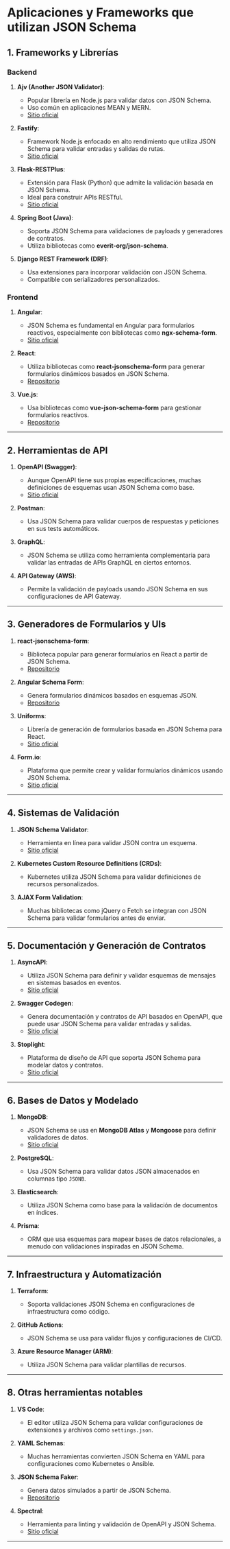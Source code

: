 # Aplicaciones y Frameworks que utilizan JSON Schema

## **1. Frameworks y Librerías**

### **Backend**
1. **Ajv (Another JSON Validator)**:
   - Popular librería en Node.js para validar datos con JSON Schema.
   - Uso común en aplicaciones MEAN y MERN.
   - [Sitio oficial](https://ajv.js.org/)

2. **Fastify**:
   - Framework Node.js enfocado en alto rendimiento que utiliza JSON Schema para validar entradas y salidas de rutas.
   - [Sitio oficial](https://www.fastify.io/)

3. **Flask-RESTPlus**:
   - Extensión para Flask (Python) que admite la validación basada en JSON Schema.
   - Ideal para construir APIs RESTful.
   - [Sitio oficial](https://flask-restx.readthedocs.io/)

4. **Spring Boot (Java)**:
   - Soporta JSON Schema para validaciones de payloads y generadores de contratos.
   - Utiliza bibliotecas como **everit-org/json-schema**.

5. **Django REST Framework (DRF)**:
   - Usa extensiones para incorporar validación con JSON Schema.
   - Compatible con serializadores personalizados.

### **Frontend**
1. **Angular**:
   - JSON Schema es fundamental en Angular para formularios reactivos, especialmente con bibliotecas como **ngx-schema-form**.
   - [Sitio oficial](https://github.com/ngx-formly/ngx-formly)

2. **React**:
   - Utiliza bibliotecas como **react-jsonschema-form** para generar formularios dinámicos basados en JSON Schema.
   - [Repositorio](https://github.com/rjsf-team/react-jsonschema-form)

3. **Vue.js**:
   - Usa bibliotecas como **vue-json-schema-form** para gestionar formularios reactivos.
   - [Repositorio](https://github.com/formschema/native)

---

## **2. Herramientas de API**
1. **OpenAPI (Swagger)**:
   - Aunque OpenAPI tiene sus propias especificaciones, muchas definiciones de esquemas usan JSON Schema como base.
   - [Sitio oficial](https://swagger.io/)

2. **Postman**:
   - Usa JSON Schema para validar cuerpos de respuestas y peticiones en sus tests automáticos.

3. **GraphQL**:
   - JSON Schema se utiliza como herramienta complementaria para validar las entradas de APIs GraphQL en ciertos entornos.

4. **API Gateway (AWS)**:
   - Permite la validación de payloads usando JSON Schema en sus configuraciones de API Gateway.

---

## **3. Generadores de Formularios y UIs**
1. **react-jsonschema-form**:
   - Biblioteca popular para generar formularios en React a partir de JSON Schema.
   - [Repositorio](https://github.com/rjsf-team/react-jsonschema-form)

2. **Angular Schema Form**:
   - Genera formularios dinámicos basados en esquemas JSON.
   - [Repositorio](https://github.com/json-schema-form/angular-schema-form)

3. **Uniforms**:
   - Librería de generación de formularios basada en JSON Schema para React.
   - [Sitio oficial](https://uniforms.tools/)

4. **Form.io**:
   - Plataforma que permite crear y validar formularios dinámicos usando JSON Schema.
   - [Sitio oficial](https://form.io/)

---

## **4. Sistemas de Validación**
1. **JSON Schema Validator**:
   - Herramienta en línea para validar JSON contra un esquema.
   - [Sitio oficial](https://json-schema.org/learn/getting-started-step-by-step.html)

2. **Kubernetes Custom Resource Definitions (CRDs)**:
   - Kubernetes utiliza JSON Schema para validar definiciones de recursos personalizados.

3. **AJAX Form Validation**:
   - Muchas bibliotecas como jQuery o Fetch se integran con JSON Schema para validar formularios antes de enviar.

---

## **5. Documentación y Generación de Contratos**
1. **AsyncAPI**:
   - Utiliza JSON Schema para definir y validar esquemas de mensajes en sistemas basados en eventos.
   - [Sitio oficial](https://www.asyncapi.com/)

2. **Swagger Codegen**:
   - Genera documentación y contratos de API basados en OpenAPI, que puede usar JSON Schema para validar entradas y salidas.
   - [Sitio oficial](https://swagger.io/tools/swagger-codegen/)

3. **Stoplight**:
   - Plataforma de diseño de API que soporta JSON Schema para modelar datos y contratos.
   - [Sitio oficial](https://stoplight.io/)

---

## **6. Bases de Datos y Modelado**
1. **MongoDB**:
   - JSON Schema se usa en **MongoDB Atlas** y **Mongoose** para definir validadores de datos.
   - [Sitio oficial](https://www.mongodb.com/)

2. **PostgreSQL**:
   - Usa JSON Schema para validar datos JSON almacenados en columnas tipo `JSONB`.

3. **Elasticsearch**:
   - Utiliza JSON Schema como base para la validación de documentos en índices.

4. **Prisma**:
   - ORM que usa esquemas para mapear bases de datos relacionales, a menudo con validaciones inspiradas en JSON Schema.

---

## **7. Infraestructura y Automatización**
1. **Terraform**:
   - Soporta validaciones JSON Schema en configuraciones de infraestructura como código.

2. **GitHub Actions**:
   - JSON Schema se usa para validar flujos y configuraciones de CI/CD.

3. **Azure Resource Manager (ARM)**:
   - Utiliza JSON Schema para validar plantillas de recursos.

---

## **8. Otras herramientas notables**
1. **VS Code**:
   - El editor utiliza JSON Schema para validar configuraciones de extensiones y archivos como `settings.json`.

2. **YAML Schemas**:
   - Muchas herramientas convierten JSON Schema en YAML para configuraciones como Kubernetes o Ansible.

3. **JSON Schema Faker**:
   - Genera datos simulados a partir de JSON Schema.
   - [Repositorio](https://github.com/json-schema-faker/json-schema-faker)

4. **Spectral**:
   - Herramienta para linting y validación de OpenAPI y JSON Schema.
   - [Sitio oficial](https://stoplight.io/open-source/spectral/)

---
